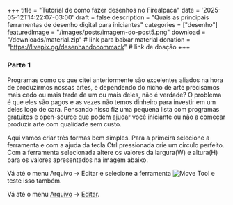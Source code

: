 +++
title = "Tutorial de como fazer desenhos no Firealpaca"
date = '2025-05-12T14:22:07-03:00'
draft = false
description = "Quais as principais ferramentas de desenho digital para iniciantes"
categories = ["desenho"]
featuredImage = "/images/posts/imagem-do-post5.png"
download = "/downloads/material.zip"   # link para baixar material
donation = "https://livepix.gg/desenhandocommack"  # link de doação
+++

### Parte 1

Programas como os que citei anteriormente são excelentes aliados na hora de produzirmos nossas artes, e dependendo do nicho de arte precisamos mais cedo ou mais tarde de um ou mais deles, não é verdade? O problema é que eles são pagos e as vezes não temos dinheiro para investir em um deles logo de cara. Pensando nisso fiz uma pequena lista com programas gratuitos e open-source que podem ajudar você iniciante ou não a começar produzir arte com qualidade sem custo.

Aqui vamos criar três formas bem simples. Para a primeira selecione a ferramenta e com a ajuda da tecla Ctrl pressionada crie um círculo perfeito. Com a ferramenta selecionada altere os valores da largura(W) e altura(H) para os valores apresentados na imagem abaixo.

Vá até o menu Arquivo → Editar e selecione a ferramenta ![Move Tool](/images/posts/krita-icons/icon-move-tool-krita.png) e teste isso também.

Vá até o menu [Arquivo](# "File") → [Editar](# "Edit").
